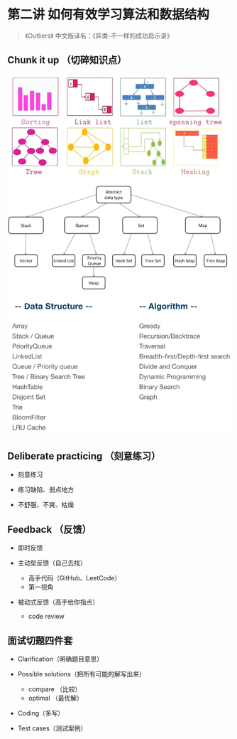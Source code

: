 # 第二讲 如何有效学习算法和数据结构

> 《Outliers》 中文版译名：《异类-不一样的成功启示录》

## Chunk it up （切碎知识点）

![分类](images/分类.png)
![联系](images/联系.png)
![分类](images/具体分类.png)

## Deliberate practicing （刻意练习）

- 刻意练习

- 练习缺陷、弱点地方

- 不舒服、不爽、枯燥

## Feedback （反馈）

- 即时反馈

- 主动型反馈（自己去找）
  - 高手代码（GitHub、LeetCode）
  - 第一视角

- 被动式反馈（高手给你指点）
  - code review

## 面试切题四件套

- Clarification（明确题目意思）

- Possible solutions（把所有可能的解写出来）
  - compare （比较）
  - optimal （最优解）

- Coding（多写）

- Test cases（测试案例）